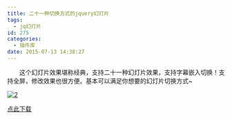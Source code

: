 ```yaml
---
title: 二十一种切换方式的jquery幻灯片
tags:
  - jq幻灯片
id: 275
categories:
  - 插件库
date: 2015-07-13 14:38:27
---
```


&emsp;&emsp;这个幻灯片效果堪称经典，支持二十一种幻灯片效果，支持字幕嵌入切换！支持全屏，修改效果也很方便。基本可以满足你想要的幻灯片切换方式~

[![2](http://www.npm8.com/wp-content/uploads/2015/07/23-e1436769428312.png)](http://www.npm8.com/wp-content/uploads/2015/07/23-e1436769428312.png)

[点此下载](http://pan.baidu.com/share/link?shareid=188670&amp;uk=1241763472)